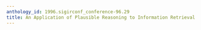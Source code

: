 ```yaml
---
anthology_id: 1996.sigirconf_conference-96.29
title: An Application of Plausible Reasoning to Information Retrieval
---
```

